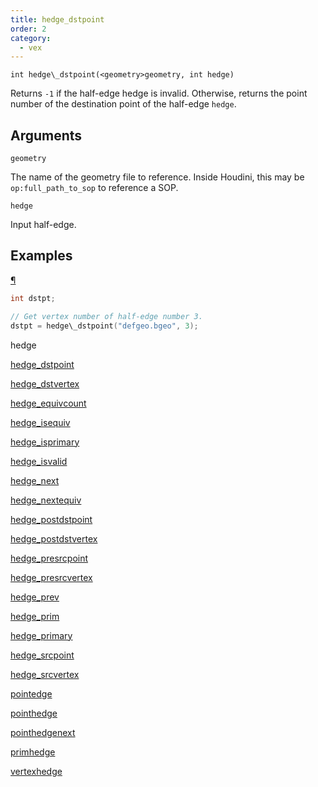 ```yaml
---
title: hedge_dstpoint
order: 2
category:
  - vex
---
```


`int hedge\_dstpoint(<geometry>geometry, int hedge)`

Returns `-1` if the half-edge hedge is invalid. Otherwise, returns the point number of the destination point of the half-edge `hedge`.

## Arguments

`geometry`

The name of the geometry file to reference. Inside Houdini, this may be `op:full_path_to_sop` to reference a SOP.

`hedge`

Input half-edge.

## Examples

[¶](#examples)

```c
int dstpt;

// Get vertex number of half-edge number 3.
dstpt = hedge\_dstpoint("defgeo.bgeo", 3);

```


hedge

[hedge_dstpoint](hedge_dstpoint.html)

[hedge_dstvertex](hedge_dstvertex.html)

[hedge_equivcount](hedge_equivcount.html)

[hedge_isequiv](hedge_isequiv.html)

[hedge_isprimary](hedge_isprimary.html)

[hedge_isvalid](hedge_isvalid.html)

[hedge_next](hedge_next.html)

[hedge_nextequiv](hedge_nextequiv.html)

[hedge_postdstpoint](hedge_postdstpoint.html)

[hedge_postdstvertex](hedge_postdstvertex.html)

[hedge_presrcpoint](hedge_presrcpoint.html)

[hedge_presrcvertex](hedge_presrcvertex.html)

[hedge_prev](hedge_prev.html)

[hedge_prim](hedge_prim.html)

[hedge_primary](hedge_primary.html)

[hedge_srcpoint](hedge_srcpoint.html)

[hedge_srcvertex](hedge_srcvertex.html)

[pointedge](pointedge.html)

[pointhedge](pointhedge.html)

[pointhedgenext](pointhedgenext.html)

[primhedge](primhedge.html)

[vertexhedge](vertexhedge.html)
